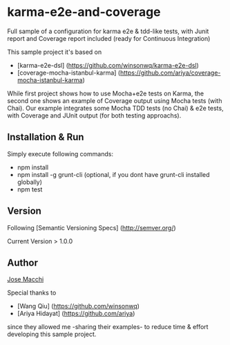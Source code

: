 karma-e2e-and-coverage
======================

Full sample of a configuration for karma e2e &amp; tdd-like tests, with Junit report and Coverage report included (ready for Continuous Integration)

This sample project it's based on 

 - [karma-e2e-dsl] (https://github.com/winsonwq/karma-e2e-dsl)
 - [coverage-mocha-istanbul-karma] (https://github.com/ariya/coverage-mocha-istanbul-karma)

While first project shows how to use Mocha+e2e tests on Karma, the second one shows an example of Coverage output using Mocha tests (with Chai).
Our example integrates some Mocha TDD tests (no Chai) & e2e tests, with Coverage and JUnit output (for both testing approachs).

## Installation & Run

Simply execute following commands:
 
 - npm install
 - npm install -g grunt-cli (optional, if you dont have grunt-cli installed globally)
 - npm test
 
## Version

Following [Semantic Versioning Specs] (http://semver.org/)

Current Version > 1.0.0

## Author

[Jose Macchi](https://github.com/jemacchi)

Special thanks to 

- [Wang Qiu] (https://github.com/winsonwq)
- [Ariya Hidayat] (https://github.com/ariya) 

since they allowed me -sharing their examples- to reduce time & effort developing this sample project.